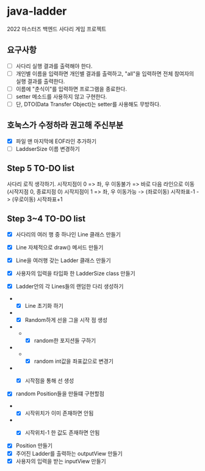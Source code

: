 # java-ladder
2022 마스터즈 백엔드 사다리 게임 프로젝트

## 요구사항
- [ ] 사다리 실행 결과를 출력해야 한다.
- [ ] 개인별 이름을 입력하면 개인별 결과를 출력하고, "all"을 입력하면 전체 참여자의 실행 결과를 출력한다.
- [ ] 이름에 "춘식이"를 입력하면 프로그램을 종료한다.
- [ ] setter 메소드를 사용하지 않고 구현한다.
- [ ] 단, DTO(Data Transfer Object)는 setter를 사용해도 무방하다.

## 호눅스가 수정하라 권고해 주신부분
- [x] 파일 맨 마지막에 EOF라인 추가하기
- [ ] LaddserSize 이름 변경하기

## Step 5 TO-DO list
사다리 로직 생각하기.
시작지점이 0 => 좌, 우 이동불가 => 바로 다음 라인으로 이동 (시작지점 0, 종료지점 0)
시작지점이 1 => 좌, 우 이동가능
  -> (좌로이동) 시작좌표-1
  -> (우로이동) 시작좌표+1

## Step 3~4 TO-DO list
- [x] 사다리의 여러 행 중 하나인 Line 클래스 만들기
- [x] Line 자체적으로 draw() 메서드 만들기
- [x] Line을 여러행 갖는 Ladder 클래스 만들기
- [x] 사용자의 입력을 타입화 한 LadderSize class 만들기


- [x] Ladder안의 각 Lines들의 랜덤한 다리 생성하기
- -[x] Line 초기화 하기
- -[x] Random하게 선을 그을 시작 점 생성
- - -[x] random한 포지션들 구하기
- - -[x] random int값을 좌표값으로 변경기
- -[x] 시작점을 통해 선 생성


- [x] random Position들을 만들떄 구현할점
- -[x] 시작위치가 이미 존재하면 안됨
- -[x] 시작위치-1 한 값도 존재하면 안됨


- [x] Position 만들기
- [x] 주어진 Ladder를 출력하는 outputView 만들기
- [x] 사용자의 입력을 받는 inputView 만들기
